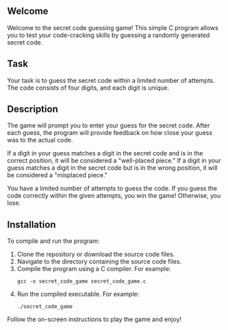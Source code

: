 ## Welcome

Welcome to the secret code guessing game! This simple C program allows you to test your code-cracking skills by guessing a randomly generated secret code.

## Task

Your task is to guess the secret code within a limited number of attempts. The code consists of four digits, and each digit is unique.

## Description

The game will prompt you to enter your guess for the secret code. After each guess, the program will provide feedback on how close your guess was to the actual code.

If a digit in your guess matches a digit in the secret code and is in the correct position, it will be considered a "well-placed piece." If a digit in your guess matches a digit in the secret code but is in the wrong position, it will be considered a "misplaced piece."

You have a limited number of attempts to guess the code. If you guess the code correctly within the given attempts, you win the game! Otherwise, you lose.

## Installation

To compile and run the program:

1. Clone the repository or download the source code files.
2. Navigate to the directory containing the source code files.
3. Compile the program using a C compiler. For example:
   ```
   gcc -o secret_code_game secret_code_game.c
   ```
4. Run the compiled executable. For example:
   ```
   ./secret_code_game
   ```

Follow the on-screen instructions to play the game and enjoy!
